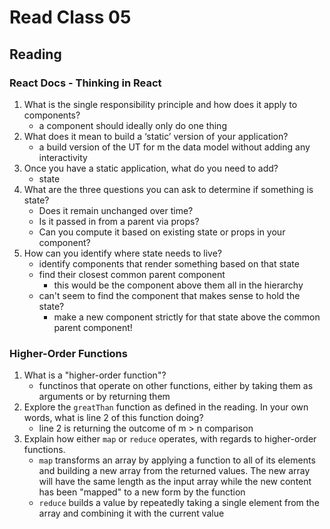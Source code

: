# Read Class 05

## Reading

### React Docs - Thinking in React

1. What is the single responsibility principle and how does it apply to components?
   * a component should ideally only do one thing
2. What does it mean to build a ‘static’ version of your application?
   * a build version of the UT for m the data model without adding any interactivity
3. Once you have a static application, what do you need to add?
   * state
4. What are the three questions you can ask to determine if something is state?
   * Does it remain unchanged over time?
   * Is it passed in from a parent via props?
   * Can you compute it based on existing state or props in your component?
5. How can you identify where state needs to live?
   * identify components that render something based on that state
   * find their closest common parent component
     * this would be the component above them all in the hierarchy
   * can't seem to find the component that makes sense to hold the state?
     * make a new component strictly for that state above the common parent component!

### Higher-Order Functions

1. What is a "higher-order function"?
   * functinos that operate on other functions, either by taking them as arguments or by returning them
2. Explore the `greatThan` function as defined in the reading. In your own words, what is line 2 of this function doing?
   * line 2 is returning the outcome of m > n comparison
3. Explain how either `map` or `reduce` operates, with regards to higher-order functions.
   * `map` transforms an array by applying a function to all of its elements and building a new array from the returned values.  The new array will have the same length as the input array while the new content has been "mapped" to a new form by the function
   * `reduce` builds a value by repeatedly taking a single element from the array and combining it with the current value